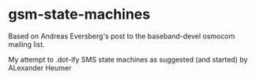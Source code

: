 gsm-state-machines
==================

Based on Andreas Eversberg's post to the baseband-devel osmocom mailing list.

My attempt to .dot-ify SMS state machines as suggested (and started) by ALexander Heumer


